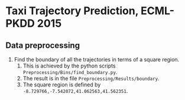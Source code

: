 
# Taxi Trajectory Prediction, ECML-PKDD 2015

## Data preprocessing

1. Find the boundary of all the trajectories in terms of a square region.
   1. This is achieved by the python scripts `Preprocessing/Bins/find_boundary.py`.
   1. The result is in the file `Preprocessing/Results/boundary`.
   1. The square region is defined by `-8.729766,-7.542072,41.062563,41.562351`.